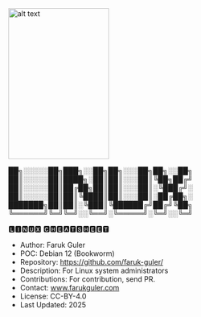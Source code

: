 <img src="https://cdn.britannica.com/99/124299-050-4B4D509F/Linus-Torvalds-2012.jpg" alt="alt text" width="200" height="300">


██╗░░░░░██╗███╗░░██╗██╗░░░██╗██╗░░██╗
██║░░░░░██║████╗░██║██║░░░██║╚██╗██╔╝
██║░░░░░██║██╔██╗██║██║░░░██║░╚███╔╝░
██║░░░░░██║██║╚████║██║░░░██║░██╔██╗░
███████╗██║██║░╚███║╚██████╔╝██╔╝╚██╗
╚══════╝╚═╝╚═╝░░╚══╝░╚═════╝░╚═╝░░╚═╝

🅻🅸🅽🆄🆇 🅲🅷🅴🅰🆃🆂🅷🅴🅴🆃
- Author: Faruk Guler
- POC: Debian 12 (Bookworm)
- Repository: https://github.com/faruk-guler/
- Description: For Linux system administrators
- Contributions: For contribution, send PR.
- Contact: www.farukguler.com
- License: CC-BY-4.0
- Last Updated: 2025
